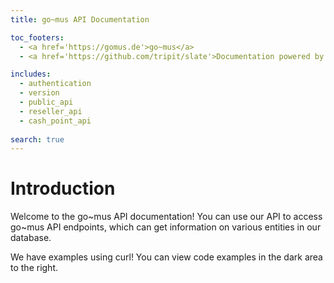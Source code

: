 ```yaml
---
title: go~mus API Documentation

toc_footers:
  - <a href='https://gomus.de'>go~mus</a>
  - <a href='https://github.com/tripit/slate'>Documentation powered by Slate</a>

includes:
  - authentication
  - version
  - public_api
  - reseller_api
  - cash_point_api
  
search: true
---
```



# Introduction

Welcome to the go~mus API documentation! You can use our API to access go~mus API endpoints, which can get information on various entities in our database.

We have examples using curl! You can view code examples in the dark area to the right.











